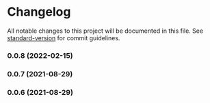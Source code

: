 # Changelog

All notable changes to this project will be documented in this file. See [standard-version](https://github.com/conventional-changelog/standard-version) for commit guidelines.

### 0.0.8 (2022-02-15)

### 0.0.7 (2021-08-29)

### 0.0.6 (2021-08-29)
